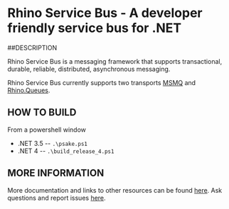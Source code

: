 Rhino Service Bus - A developer friendly service bus for .NET
=====================================================

##DESCRIPTION

Rhino Service Bus is a messaging framework that supports transactional, durable, reliable, distributed, asynchronous messaging.

Rhino Service Bus currently supports two transports [MSMQ](http://msdn.microsoft.com/en-us/library/ms978430.aspx) and [Rhino.Queues](https://github.com/hibernating-rhinos/rhino-queues).

## HOW TO BUILD

From a powershell window
* .NET 3.5 -- `.\psake.ps1`
* .NET 4   -- `.\build_release_4.ps1`

## MORE INFORMATION

More documentation and links to other resources can be found [here](http://hibernatingrhinos.com/open-source/rhino-service-bus).
Ask questions and report issues [here](http://groups.google.com/group/rhino-tools-dev).
